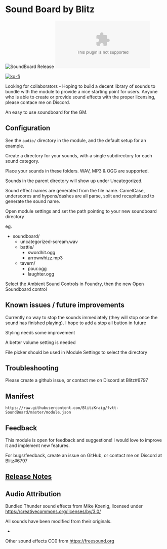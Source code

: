 # Sound Board by Blitz

![SoundBoard Release](https://github.com/BlitzKraig/fvtt-SoundBoard/workflows/SoundBoard%20Release/badge.svg)
![Latest Release Download Count](https://img.shields.io/github/downloads/BlitzKraig/fvtt-SoundBoard/latest/soundboard-release.zip)

[![ko-fi](https://www.ko-fi.com/img/githubbutton_sm.svg)](https://ko-fi.com/Q5Q01YIEJ)

Looking for collaborators - Hoping to build a decent library of sounds to bundle with the module to provide a nice starting point for users.
Anyone who is able to create or provide sound effects with the proper licensing, please contace me on Discord.

An easy to use soundboard for the GM.

## Configuration

See the `audio/` directory in the module, and the default setup for an example.

Create a directory for your sounds, with a single subdirectory for each sound category.

Place your sounds in these folders. WAV, MP3 & OGG are supported.

Sounds in the parent directory will show up under Uncategorized.

Sound effect names are generated from the file name. CamelCase, underscores and hypens/dashes are all parse, split and recapitalized to generate the sound name.

Open module settings and set the path pointing to your new soundboard directory

eg.


- soundboard/
    - uncategorized-scream.wav
    - battle/
        - swordhit.ogg
        - arrowwhizz.mp3
    - tavern/
        - pour.ogg
        - laughter.ogg

Select the Ambient Sound Controls in Foundry, then the new Open Soundboard control

## Known issues / future improvements

Currently no way to stop the sounds immediately (they will stop once the sound has finished playing). I hope to add a stop all button in future

Styling needs some improvement

A better volume setting is needed

File picker should be used in Module Settings to select the directory

## Troubleshooting

Please create a github issue, or contact me on Discord at Blitz#6797

## Manifest

`https://raw.githubusercontent.com/BlitzKraig/fvtt-SoundBoard/master/module.json`

## Feedback

This module is open for feedback and suggestions! I would love to improve it and implement new features.

For bugs/feedback, create an issue on GitHub, or contact me on Discord at Blitz#6797

## [Release Notes](./CHANGELOG.md)

## Audio Attribution

Bundled Thunder sound effects from Mike Koenig, licensed under https://creativecommons.org/licenses/by/3.0/

All sounds have been modified from their originals.

-

Other sound effects CC0 from https://freesound.org

